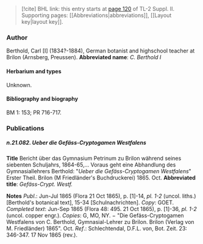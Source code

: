 > [!cite] BHL link: this entry starts at [page 120](https://www.biodiversitylibrary.org/page/33265317) of TL-2 Suppl. II.
> Supporting pages: [[Abbreviations|abbreviations]], [[Layout key|layout key]].

### Author

Berthold, Carl \[I\] (1834?-1884), German botanist and highschool teacher at Brilon (Arnsberg, Preussen). 
**Abbreviated name**: *C. Berthold I*

#### Herbarium and types

Unknown.

#### Bibliography and biography

BM 1: 153; PR 716-717.

### Publications

##### n.21.082. Ueber die Gefäss-Cryptogamen Westfalens

**Title**
Bericht über das Gymnasium Petrinum zu Brilon während seines siebenten Schuljahrs, 1864-65,... Voraus geht eine Abhandlung des Gymnasiallehrers Berthold: "*Ueber die Gefäss-Cryptogamen Westfalens*" Erster Theil. Brilon (M Friedländer's Buchdruckerei) 1865. Oct.
**Abbreviated title**: *Gefäss-Crypt. Westf.*

**Notes**
*Publ*.: Jun-Jul 1865 (Flora 21 Oct 1865), p. \[1\]-14, *pl. 1-2* (uncol. liths.) \[Berthold's botanical text\], 15-34 \[Schulnachrichten\]. *Copy*: GOET.
*Completed text*: Jun-Sep 1865 (Flora 48: 495. 21 Oct 1865), p. \[1\]-36, *pl. 1-2* (uncol. copper engr.). *Copies*: G, MO, NY. − "Die Gefäss-Cryptogamen Westfalens von C. Berthold, Gymnasial-Lehrer zu Brilon. Brilon (Verlag von M. Friedländer) 1865". Oct.
*Ref*.: Schlechtendal, D.F.L. von, Bot. Zeit. 23: 346-347. 17 Nov 1865 (rev.).

